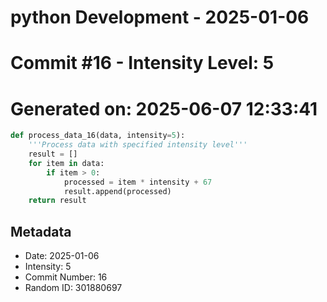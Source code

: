 ﻿# python Development - 2025-01-06
# Commit #16 - Intensity Level: 5
# Generated on: 2025-06-07 12:33:41
```python
def process_data_16(data, intensity=5):
    '''Process data with specified intensity level'''
    result = []
    for item in data:
        if item > 0:
            processed = item * intensity + 67
            result.append(processed)
    return result
```
## Metadata
- Date: 2025-01-06
- Intensity: 5
- Commit Number: 16
- Random ID: 301880697
